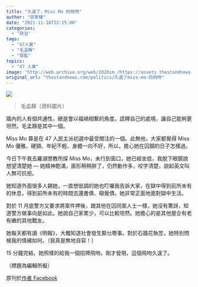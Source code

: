 ```yaml
---
title: "久違了，Miss Mo 的飛吻"
author: "邵家臻"
date: "2021-11-18T22:15:00"
categories:
  - "政治"
tags:
  - "47人案"
  - "毛孟靜"
  - "探監"
topics:
  - "47 人案"
image: "http://web.archive.org/web/2020im_/https://assets.thestandnews.com/media/photos/764865783247658346545876435.png"
original_url: "thestandnews.com/politics/久違了miss-mo-的飛吻"
---
```

![](http://web.archive.org/web/2020im_/https://assets.thestandnews.com/media/photos/764865783247658346545876435.png)
> 毛孟靜（資料圖片）

牆內的人有個共通性，總是會以福禍相繫的角度，詮釋自己的處境，讓自己能夠更坦然。毛孟靜是其中一個。

Miss Mo 算是在 47 人民主派初選中最受關注的一個。此無他，大家都覺得 Miss Mo 優雅、硬頸、年紀不輕、身體一向不好，所以，擔心她在囚錮的日子怎樣過。

今日下午我去羅湖懲教所探 Miss Mo，未行到窗口，她已經坐低，我脫下眼鏡說想望清楚她 — 她精神飽滿，面形稍稍胖了，仍然動作多，咬字清楚，說起英文叫人無可抗拒。

她知道外面很多人錫她，一直想低調的她也叮囑我告訴大家，在獄中得到前所未有的休息，得到前所未有的時間去還書債、瞓覺債。她非常正面地面對獄中生活。

對於 11 月底警方又要求將案件押後，跟其他在囚同案人士一樣，她沒有驚訝，知道警方做事向是如此。她說自己家累少，可以比較坦然。她擔心的是其他屋企有老有嫩的其他戰友。

她每天都有讀《明報》，大概知道社會發生緊乜嘢事。對於石牆花執笠，她特別問候我的情緒如何。（我真是無地自容！）

15 分鐘完結，她照樣的給我一個招牌飛吻。剛才發現，這個飛吻久違了。

（標題為編輯所擬）

原刊於[作者 Facebook](http://web.archive.org/web/20211119143952/https://www.facebook.com/100055513335891/posts/397246522135789)